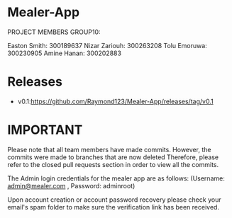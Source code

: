 # Mealer-App
PROJECT MEMBERS GROUP10:

Easton Smith: 300189637
Nizar Zariouh: 300263208
Tolu Emoruwa: 300230905
Amine Hanan: 300202883

# Releases 

- v0.1:https://github.com/Raymond123/Mealer-App/releases/tag/v0.1


# IMPORTANT
Please note that all team members have made commits. However, the commits were made to branches that are now deleted Therefore, please refer to the closed pull requests section in order to view all the commits.

The Admin login credentials for the mealer app are as follows: (Username: admin@mealer.com , Password: adminroot)

Upon account creation or account password recovery please check your email's spam folder to make sure the verification link has been received.
